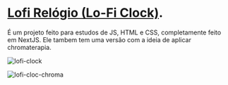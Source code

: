 # [Lofi Relógio (Lo-Fi Clock)](https://lofi-relogio-shacalliitto.vercel.app/).


É um projeto feito para estudos de JS, HTML e CSS, completamente feito em NextJS.
Ele tambem tem uma versão com a ideia de aplicar chromaterapia.


![lofi-clock](https://user-images.githubusercontent.com/84084794/137997148-66a3985d-0df5-48d8-9350-ee378b5d00ff.png)

![lofi-cloc-chroma](https://user-images.githubusercontent.com/84084794/137997208-dcaddaf9-00e4-4f8c-a932-6e3e89fbbd55.png)
